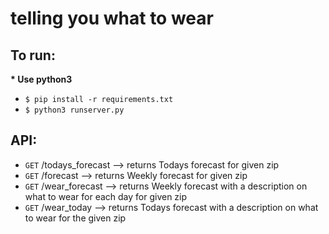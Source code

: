 # telling you what to wear 

## To run:
__* Use python3__
* `$ pip install -r requirements.txt`
* `$ python3 runserver.py`

## API:
* `GET` <zipcode>/todays_forecast --> returns Todays forecast for given zip
* `GET` <zipcode>/forecast        --> returns Weekly forecast for given zip
* `GET` <zipcode>/wear_forecast   --> returns Weekly forecast with a description on what to wear for each day for given zip
* `GET` <zipcode>/wear_today      --> returns Todays forecast with a description on what to wear for the given zip